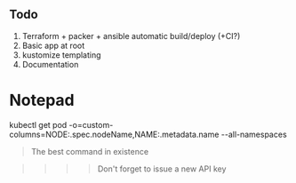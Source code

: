 ## Todo

1. Terraform + packer + ansible automatic build/deploy (+CI?)
1. Basic app at root
1. kustomize templating
1. Documentation


# Notepad

kubectl get pod -o=custom-columns=NODE:.spec.nodeName,NAME:.metadata.name --all-namespaces

> The best command in existence

>>>> Don't forget to issue a new API key